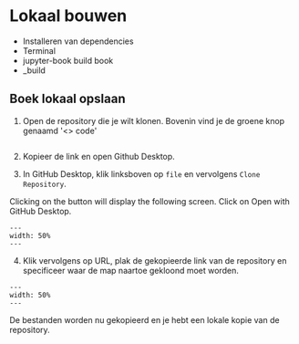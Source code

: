 # Lokaal bouwen


* Installeren van dependencies
* Terminal
* jupyter-book build book
* _build

## Boek lokaal opslaan
1. Open de repository die je wilt klonen. Bovenin vind je de groene knop genaamd '<> code'

``` {figure} ./figures/gitdesktop1.png
```

2. Kopieer de link en open Github Desktop.

3. In GitHub Desktop, klik linksboven op `file` en vervolgens `Clone Repository`.

Clicking on the button will display the following screen. Click on Open with GitHub Desktop.

``` {figure} ./figures/gitdesktop2.png
---
width: 50%
---
```

4. Klik vervolgens op URL, plak de gekopieerde link van de repository en specificeer waar de map naartoe gekloond moet worden. 

``` {figure} ./figures/gitdesktop3.png
---
width: 50%
---
```

De bestanden worden nu gekopieerd en je hebt een lokale kopie van de repository.
